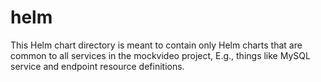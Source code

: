 # helm

This Helm chart directory is meant to contain only Helm charts that are common to all services in the mockvideo project, E.g., things like MySQL service and endpoint resource definitions.
